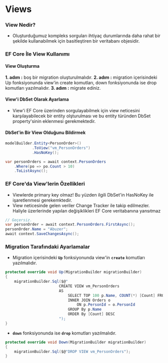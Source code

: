 ﻿# Views
### View Nedir?
- Oluşturduğumuz kompleks sorguları ihtiyaç durumlarında daha rahat bir şekilde kullanabilmek için basitleştiren bir veritabanı objesidir.

### EF Core İle View Kullanımı

#### View Oluşturma
**1. adım :** boş bir migration oluşturulmalıdır.
**2. adım :** migration içerisindeki Up fonksiyonunda view'in create komutları, down fonksiyonunda ise drop komutları yazılmalıdır.
**3. adım :** migrate ediniz.

#### View'i DbSet Olarak Ayarlama
- View'i EF Core üzerinden sorgulayabilmek için view neticesini karşılayabilecek bir entity olşturulması ve bu entity türünden DbSet property'sinin eklenmesi gerekmektedir.

#### DbSet'in Bir View Olduğunu Bildirmek
```csharp
modelBuilder.Entity<PersonOrder>()
            .ToView("vm_PersonOrders")
            .HasNoKey();
```
```csharp
var personOrders = await context.PersonOrders
    .Where(po => po.Count > 10)
    .ToListAsync();
```

### EF Core'da View'lerin Özellikleri
- Viewlerde primary key olmaz! Bu yüzden ilgili DbSet'in HasNoKey ile işaretlenmesi gerekemktedir.
- View neticesinde gelen veriler Change Tracker ile takip edilmezler. Haliyle üzerlerinde yapılan değişiklikleri EF Core veritabanına yansıtmaz
```csharp
// Geçersiz.
var personOrder = await context.PersonOrders.FirstAsync();
personOrder.Name = "Abuzer";
await context.SaveChangesAsync();
```
### Migration Tarafındaki Ayarlamalar
- Migration içerisindeki **`Up`** fonksiyonunda view'in **`create`** komutları yazılmalıdır.
```csharp
protected override void Up(MigrationBuilder migrationBuilder)
{
	migrationBuilder.Sql($@"
                        CREATE VIEW vm_PersonOrders
                        AS
	                        SELECT TOP 100 p.Name, COUNT(*) [Count] FROM Persons p
	                        INNER JOIN Orders o
		                        ON p.PersonId = o.PersonId
	                        GROUP By p.Name
	                        ORDER By [Count] DESC
                        ");
}
```
- **`down`** fonksiyonunda ise **`drop`** komutları yazılmalıdır.
```csharp
protected override void Down(MigrationBuilder migrationBuilder)
{
	migrationBuilder.Sql($@"DROP VIEW vm_PersonOrders");
}
```
